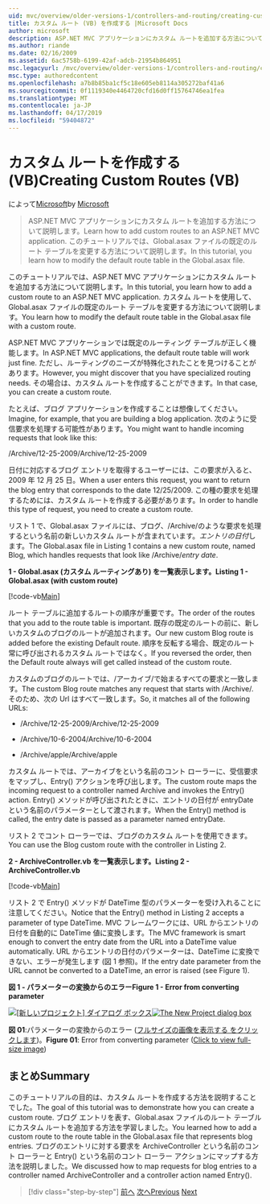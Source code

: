 ```yaml
---
uid: mvc/overview/older-versions-1/controllers-and-routing/creating-custom-routes-vb
title: カスタム ルート (VB) を作成する |Microsoft Docs
author: microsoft
description: ASP.NET MVC アプリケーションにカスタム ルートを追加する方法について説明します。 このチュートリアルでは、Global.asax ファイルの既定のルート テーブルを変更する方法について説明します。
ms.author: riande
ms.date: 02/16/2009
ms.assetid: 6ac5758b-6199-42af-adcb-21954b864951
msc.legacyurl: /mvc/overview/older-versions-1/controllers-and-routing/creating-custom-routes-vb
msc.type: authoredcontent
ms.openlocfilehash: a7b8b85ba1cf5c18e605eb8114a305272baf41a6
ms.sourcegitcommit: 0f1119340e4464720cfd16d0ff15764746ea1fea
ms.translationtype: MT
ms.contentlocale: ja-JP
ms.lasthandoff: 04/17/2019
ms.locfileid: "59404872"
---
```

# <a name="creating-custom-routes-vb"></a><span data-ttu-id="3d353-104">カスタム ルートを作成する (VB)</span><span class="sxs-lookup"><span data-stu-id="3d353-104">Creating Custom Routes (VB)</span></span>

<span data-ttu-id="3d353-105">によって[Microsoft](https://github.com/microsoft)</span><span class="sxs-lookup"><span data-stu-id="3d353-105">by [Microsoft](https://github.com/microsoft)</span></span>

> <span data-ttu-id="3d353-106">ASP.NET MVC アプリケーションにカスタム ルートを追加する方法について説明します。</span><span class="sxs-lookup"><span data-stu-id="3d353-106">Learn how to add custom routes to an ASP.NET MVC application.</span></span> <span data-ttu-id="3d353-107">このチュートリアルでは、Global.asax ファイルの既定のルート テーブルを変更する方法について説明します。</span><span class="sxs-lookup"><span data-stu-id="3d353-107">In this tutorial, you learn how to modify the default route table in the Global.asax file.</span></span>


<span data-ttu-id="3d353-108">このチュートリアルでは、ASP.NET MVC アプリケーションにカスタム ルートを追加する方法について説明します。</span><span class="sxs-lookup"><span data-stu-id="3d353-108">In this tutorial, you learn how to add a custom route to an ASP.NET MVC application.</span></span> <span data-ttu-id="3d353-109">カスタム ルートを使用して、Global.asax ファイルの既定のルート テーブルを変更する方法について説明します。</span><span class="sxs-lookup"><span data-stu-id="3d353-109">You learn how to modify the default route table in the Global.asax file with a custom route.</span></span>

<span data-ttu-id="3d353-110">ASP.NET MVC アプリケーションでは既定のルーティング テーブルが正しく機能します。</span><span class="sxs-lookup"><span data-stu-id="3d353-110">In ASP.NET MVC applications, the default route table will work just fine.</span></span> <span data-ttu-id="3d353-111">ただし、ルーティングのニーズが特殊化されたことを見つけることがあります。</span><span class="sxs-lookup"><span data-stu-id="3d353-111">However, you might discover that you have specialized routing needs.</span></span> <span data-ttu-id="3d353-112">その場合は、カスタム ルートを作成することができます。</span><span class="sxs-lookup"><span data-stu-id="3d353-112">In that case, you can create a custom route.</span></span>

<span data-ttu-id="3d353-113">たとえば、ブログ アプリケーションを作成することは想像してください。</span><span class="sxs-lookup"><span data-stu-id="3d353-113">Imagine, for example, that you are building a blog application.</span></span> <span data-ttu-id="3d353-114">次のように受信要求を処理する可能性があります。</span><span class="sxs-lookup"><span data-stu-id="3d353-114">You might want to handle incoming requests that look like this:</span></span>

<span data-ttu-id="3d353-115">/Archive/12-25-2009</span><span class="sxs-lookup"><span data-stu-id="3d353-115">/Archive/12-25-2009</span></span>

<span data-ttu-id="3d353-116">日付に対応するブログ エントリを取得するユーザーには、この要求が入ると、2009 年 12 月 25 日。</span><span class="sxs-lookup"><span data-stu-id="3d353-116">When a user enters this request, you want to return the blog entry that corresponds to the date 12/25/2009.</span></span> <span data-ttu-id="3d353-117">この種の要求を処理するためには、カスタム ルートを作成する必要があります。</span><span class="sxs-lookup"><span data-stu-id="3d353-117">In order to handle this type of request, you need to create a custom route.</span></span>

<span data-ttu-id="3d353-118">リスト 1 で、Global.asax ファイルには、ブログ、/Archive/のような要求を処理するという名前の新しいカスタム ルートが含まれています。*エントリの日付*します。</span><span class="sxs-lookup"><span data-stu-id="3d353-118">The Global.asax file in Listing 1 contains a new custom route, named Blog, which handles requests that look like /Archive/*entry date*.</span></span>

<span data-ttu-id="3d353-119">**1 - Global.asax (カスタム ルーティングあり) を一覧表示します。**</span><span class="sxs-lookup"><span data-stu-id="3d353-119">**Listing 1 - Global.asax (with custom route)**</span></span>

[!code-vb[Main](creating-custom-routes-vb/samples/sample1.vb)]

<span data-ttu-id="3d353-120">ルート テーブルに追加するルートの順序が重要です。</span><span class="sxs-lookup"><span data-stu-id="3d353-120">The order of the routes that you add to the route table is important.</span></span> <span data-ttu-id="3d353-121">既存の既定のルートの前に、新しいカスタムのブログのルートが追加されます。</span><span class="sxs-lookup"><span data-stu-id="3d353-121">Our new custom Blog route is added before the existing Default route.</span></span> <span data-ttu-id="3d353-122">順序を反転する場合、既定のルート常に呼び出されるカスタム ルートではなく。</span><span class="sxs-lookup"><span data-stu-id="3d353-122">If you reversed the order, then the Default route always will get called instead of the custom route.</span></span>

<span data-ttu-id="3d353-123">カスタムのブログのルートでは、/アーカイブ/で始まるすべての要求と一致します。</span><span class="sxs-lookup"><span data-stu-id="3d353-123">The custom Blog route matches any request that starts with /Archive/.</span></span> <span data-ttu-id="3d353-124">そのため、次の Url はすべて一致します。</span><span class="sxs-lookup"><span data-stu-id="3d353-124">So, it matches all of the following URLs:</span></span>

- <span data-ttu-id="3d353-125">/Archive/12-25-2009</span><span class="sxs-lookup"><span data-stu-id="3d353-125">/Archive/12-25-2009</span></span>

- <span data-ttu-id="3d353-126">/Archive/10-6-2004</span><span class="sxs-lookup"><span data-stu-id="3d353-126">/Archive/10-6-2004</span></span>

- <span data-ttu-id="3d353-127">/Archive/apple</span><span class="sxs-lookup"><span data-stu-id="3d353-127">/Archive/apple</span></span>

<span data-ttu-id="3d353-128">カスタム ルートでは、アーカイブをという名前のコント ローラーに、受信要求をマップし、Entry() アクションを呼び出します。</span><span class="sxs-lookup"><span data-stu-id="3d353-128">The custom route maps the incoming request to a controller named Archive and invokes the Entry() action.</span></span> <span data-ttu-id="3d353-129">Entry() メソッドが呼び出されたときに、エントリの日付が entryDate という名前のパラメーターとして渡されます。</span><span class="sxs-lookup"><span data-stu-id="3d353-129">When the Entry() method is called, the entry date is passed as a parameter named entryDate.</span></span>

<span data-ttu-id="3d353-130">リスト 2 でコント ローラーでは、ブログのカスタム ルートを使用できます。</span><span class="sxs-lookup"><span data-stu-id="3d353-130">You can use the Blog custom route with the controller in Listing 2.</span></span>

<span data-ttu-id="3d353-131">**2 - ArchiveController.vb を一覧表示します。**</span><span class="sxs-lookup"><span data-stu-id="3d353-131">**Listing 2 - ArchiveController.vb**</span></span>

[!code-vb[Main](creating-custom-routes-vb/samples/sample2.vb)]

<span data-ttu-id="3d353-132">リスト 2 で Entry() メソッドが DateTime 型のパラメーターを受け入れることに注意してください。</span><span class="sxs-lookup"><span data-stu-id="3d353-132">Notice that the Entry() method in Listing 2 accepts a parameter of type DateTime.</span></span> <span data-ttu-id="3d353-133">MVC フレームワークには、URL からエントリの日付を自動的に DateTime 値に変換します。</span><span class="sxs-lookup"><span data-stu-id="3d353-133">The MVC framework is smart enough to convert the entry date from the URL into a DateTime value automatically.</span></span> <span data-ttu-id="3d353-134">URL からエントリの日付のパラメーターは、DateTime に変換できない、エラーが発生します (図 1 参照)。</span><span class="sxs-lookup"><span data-stu-id="3d353-134">If the entry date parameter from the URL cannot be converted to a DateTime, an error is raised (see Figure 1).</span></span>

<span data-ttu-id="3d353-135">**図 1 - パラメーターの変換からのエラー**</span><span class="sxs-lookup"><span data-stu-id="3d353-135">**Figure 1 - Error from converting parameter**</span></span>


<span data-ttu-id="3d353-136">[![[新しいプロジェクト] ダイアログ ボックス](creating-custom-routes-vb/_static/image1.jpg)](creating-custom-routes-vb/_static/image1.png)</span><span class="sxs-lookup"><span data-stu-id="3d353-136">[![The New Project dialog box](creating-custom-routes-vb/_static/image1.jpg)](creating-custom-routes-vb/_static/image1.png)</span></span>

<span data-ttu-id="3d353-137">**図 01**:パラメーターの変換からのエラー ([フルサイズの画像を表示する をクリックします](creating-custom-routes-vb/_static/image2.png))。</span><span class="sxs-lookup"><span data-stu-id="3d353-137">**Figure 01**: Error from converting parameter ([Click to view full-size image](creating-custom-routes-vb/_static/image2.png))</span></span>


## <a name="summary"></a><span data-ttu-id="3d353-138">まとめ</span><span class="sxs-lookup"><span data-stu-id="3d353-138">Summary</span></span>

<span data-ttu-id="3d353-139">このチュートリアルの目的は、カスタム ルートを作成する方法を説明することでした。</span><span class="sxs-lookup"><span data-stu-id="3d353-139">The goal of this tutorial was to demonstrate how you can create a custom route.</span></span> <span data-ttu-id="3d353-140">ブログ エントリを表す、Global.asax ファイルのルート テーブルにカスタム ルートを追加する方法を学習しました。</span><span class="sxs-lookup"><span data-stu-id="3d353-140">You learned how to add a custom route to the route table in the Global.asax file that represents blog entries.</span></span> <span data-ttu-id="3d353-141">ブログのエントリに対する要求を ArchiveController という名前のコント ローラーと Entry() という名前のコント ローラー アクションにマップする方法を説明しました。</span><span class="sxs-lookup"><span data-stu-id="3d353-141">We discussed how to map requests for blog entries to a controller named ArchiveController and a controller action named Entry().</span></span>

> [!div class="step-by-step"]
> <span data-ttu-id="3d353-142">[前へ](asp-net-mvc-controller-overview-vb.md)
> [次へ](creating-a-route-constraint-vb.md)</span><span class="sxs-lookup"><span data-stu-id="3d353-142">[Previous](asp-net-mvc-controller-overview-vb.md)
[Next](creating-a-route-constraint-vb.md)</span></span>
